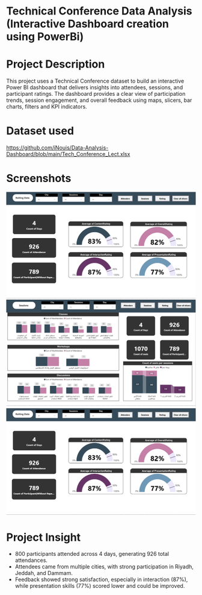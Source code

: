 # Technical Conference Data Analysis (Interactive Dashboard creation using PowerBi)

# Project Description
This project uses a Technical Conference dataset to build an interactive Power BI dashboard that delivers insights into attendees, sessions, and participant ratings.
The dashboard provides a clear view of participation trends, session engagement, and overall feedback using maps, slicers, bar charts, filters and KPI indicators.

# Dataset used
https://github.com/iNouis/Data-Analysis-Dashboard/blob/main/Tech_Conference_Lect.xlsx



# Screenshots
![Attenders Page](https://github.com/iNouis/Data-Analysis-Dashboard/blob/main/Ratings.png?raw=true)
![Sessions Page](https://github.com/iNouis/Data-Analysis-Dashboard/blob/main/sessions.png?raw=true)
![Rating Page](https://github.com/iNouis/Data-Analysis-Dashboard/blob/main/Ratings.png?raw=true)

# Project Insight
- 800 participants attended across 4 days, generating 926 total attendances.
- Attendees came from multiple cities, with strong participation in Riyadh, Jeddah, and Dammam.
- Feedback showed strong satisfaction, especially in interaction (87%), while presentation skills (77%) scored lower and could be improved.
